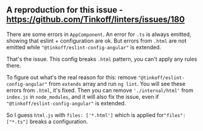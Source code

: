 ## A reproduction for this issue - https://github.com/Tinkoff/linters/issues/180

There are some errors in `AppComponent`.
An error for `.ts` is always emitted, showing that eslint + configuration are ok.
But errors from `.html` are not emitted while `"@tinkoff/eslint-config-angular"` is extended.

That's the issue. This config breaks `.html` pattern, you can't apply any rules there.

To figure out what's the real reason for this: remove `"@tinkoff/eslint-config-angular"` from `extends` array and run `ng lint`.
You will see these errors from `.html`, it's fixed.
Then you can remove `'./internal/html'` from `index.js` in `node_modules`, and it will also fix the issue, even if `"@tinkoff/eslint-config-angular"` is extended. 

So I guess `html.js` with `files: ['*.html']` which is applied for`"files": ["*.ts"]` breaks a configuration.
